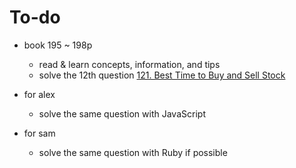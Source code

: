 # To-do
- book 195 ~ 198p
    - read & learn concepts, information, and tips
    - solve the 12th question [121. Best Time to Buy and Sell Stock](https://leetcode.com/problems/best-time-to-buy-and-sell-stock/)
  
- for alex
    - solve the same question with JavaScript
- for sam
    - solve the same question with Ruby if possible
